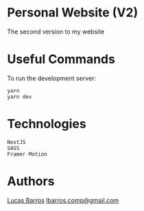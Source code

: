 # Personal Website (V2)
The second version to my website

# Useful Commands
To run the development server:
```
yarn
yarn dev
```

# Technologies
```
NextJS
SASS
Framer Motion
```

# Authors
[Lucas Barros](https://github.com/lucasbarroos) <lbarros.comp@gmail.com>
